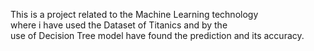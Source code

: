 This is a project related to the Machine Learning technology <br>
where i have used the Dataset of Titanics  and by the<br>
use of Decision Tree model have found the prediction and its accuracy.

